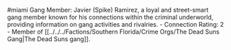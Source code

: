 #miami 
Gang Member: Javier (Spike) Ramirez, a loyal and street-smart gang member known for his connections within the criminal underworld, providing information on gang activities and rivalries. - Connection Rating: 2 - Member of [[../../../Factions/Southern Florida/Crime Orgs/The Dead Suns Gang|The Dead Suns gang]].